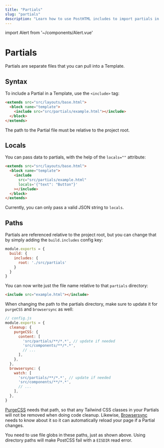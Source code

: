 ```yaml
---
title: "Partials"
slug: "partials"
description: "Learn how to use PostHTML includes to import partials in your HTML email templates"
---
```


import Alert from '~/components/Alert.vue'

# Partials

Partials are separate files that you can pull into a Template.

## Syntax

To include a Partial in a Template, use the `<include>` tag:

```html
<extends src="src/layouts/base.html">
  <block name="template">
    <include src="src/partials/example.html"></include>
  </block>
</extends>
```

The path to the Partial file must be relative to the project root.

## Locals

You can pass data to partials, with the help of the `locals=""` attribute:

```html
<extends src="src/layouts/base.html">
  <block name="template">
    <include 
      src="src/partials/example.html" 
      locals='{"text": "Button"}'
    ></include>
  </block>
</extends>
```

<alert>Currently, you can only pass a valid JSON string to <code>locals</code>.</alert>

## Paths

Partials are referenced relative to the project root, but you can change that by simply adding the `build.includes` config key: 

```js
module.exports = {
  build: {
    includes: {
      root: './src/partials'
    }
  }
}
```

You can now write just the file name relative to that `partials` directory:

```html
<include src="example.html"></include>
```

When changing the path to the partials directory, make sure to update it for `purgeCSS` and `browsersync` as well:

```js
// config.js
module.exports = {
  cleanup: {
    purgeCSS: {
      content: [
        'src/partials/**/*.*', // update if needed
        'src/components/**/*.*',
        // ...
      ],
    },
  },
  browsersync: {
    watch: [
      'src/partials/**/*.*', // update if needed
      'src/components/**/*.*',
      // ...
    ],
  },
}
```

[PurgeCSS](/docs/code-cleanup/#purgecss) needs that path, so that any Tailwind CSS classes in your Partials will not be removed when doing code cleanup. Likewise, [Browsersync](/docs/browsersync) needs to know about it so it can automatically reload your page if a Partial changes.

<alert type="danger">You need to use file globs in these paths, just as shown above. Using directory paths will make PostCSS fail with a <code>EISDIR</code> read error.</alert>


